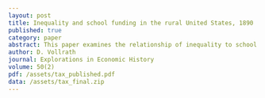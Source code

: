 ```yaml
---
layout: post
title: Inequality and school funding in the rural United States, 1890
published: true
category: paper
abstract: This paper examines the relationship of inequality to school funding in counties of the U.S. in 1890. Inequality, measured here on the basis of farm-size distributions, is found to be negatively related to local school property tax revenues across the whole sample of 1345 rural counties. However, further analysis shows that this relationship is not consistent across the sample. In the North, there is a significant negative relationship between inequality and school funding, and this relationship is shown to be consistent with the fact that assessed values of property did not rise linearly with wealth. Across the South, there is no distinct relationship between inequality and school funding. The results also indicate that inequality in the South cannot directly explain the gap in school funding with the North, in the sense that redistributing farms in the South to match the Northern distributions leads to no predicted increase in school funding.
author: D. Vollrath
journal: Explorations in Economic History
volume: 50(2)
pdf: /assets/tax_published.pdf
data: /assets/tax_final.zip
---
```


